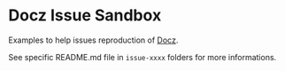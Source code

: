 # Docz Issue Sandbox

Examples to help issues reproduction of [Docz](https://github.com/pedronauck/docz).

See specific README.md file in `issue-xxxx` folders for more informations.